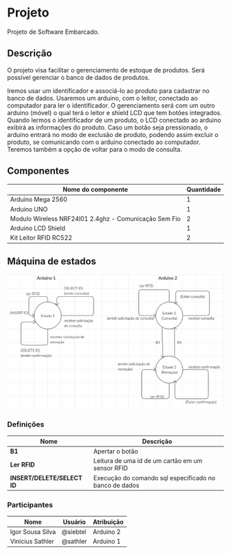 # Projeto
Projeto de Software Embarcado.

## Descrição

O projeto visa facilitar o gerenciamento de estoque de produtos. Será possível gerenciar o banco de dados de produtos.

Iremos usar um identificador e associá-lo ao produto para cadastrar no banco de dados.
Usaremos um arduino, com o leitor, conectado ao computador para ler o identificador.
O gerenciamento será com um outro arduino (móvel) o qual terá o leitor e shield LCD que tem botões integrados. Quando lermos o identificador de um produto, o LCD conectado ao arduino exibirá
as informações do produto. Caso um botão seja pressionado, o arduino entrará no modo de exclusão de produto, podendo assim excluir o produto, se comunicando com o arduino conectado ao computador.
Teremos também a opção de voltar para o modo de consulta.


## Componentes


| **Nome do componente**                | **Quantidade** |
| -------------------------------- | ------------- |
| Arduino Mega 2560                                      | 1 |
| Arduino UNO                                            | 1 |
| Modulo Wireless NRF24l01 2.4ghz - Comunicação Sem Fio  | 2 |
| Arduino LCD Shield                                     | 1 |
| Kit Leitor RFID RC522                                  | 2 |

## Máquina de estados

<img src="maquina_de_estados.PNG">

### Definições

| **Nome** | **Descrição** |
| --- | --- |
| **B1** | Apertar o botão |
| **Ler RFID** | Leitura de uma id de um cartão em um sensor RFID |
| **INSERT/DELETE/SELECT ID** | Execução do comando sql especificado no banco de dados |

### Participantes

| **Nome** | **Usuário** | **Atribuição** |
| --- | --- | --- |
| Igor Sousa Silva | @siebtel | Arduino 2 |
| Vinicius Sathler | @sathler | Arduino 1 |
